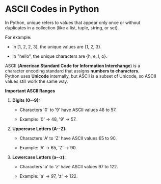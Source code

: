 # ASCII Codes in Python

In Python, unique refers to values that appear only once or without
duplicates in a collection (like a list, tuple, string, or set).

For example:

-   In \[1, 2, 2, 3\], the unique values are {1, 2, 3}.

-   In \"hello\", the unique characters are {h, e, l, o}.

ASCII (**American Standard Code for Information Interchange**) is a
character encoding standard that assigns **numbers to characters**.\
Python uses **Unicode** internally, but ASCII is a subset of Unicode, so
ASCII values still work the same way.

**Important ASCII Ranges**

1.  **Digits (0--9):**

    -   Characters \'0\' to \'9\' have ASCII values 48 to 57.

    -   Example: \'0\' → 48, \'9\' → 57.

2.  **Uppercase Letters (A--Z):**

    -   Characters \'A\' to \'Z\' have ASCII values 65 to 90.

    -   Example: \'A\' → 65, \'Z\' → 90.

3.  **Lowercase Letters (a--z):**

    -   Characters \'a\' to \'z\' have ASCII values 97 to 122.

    -   Example: \'a\' → 97, \'z\' → 122.
